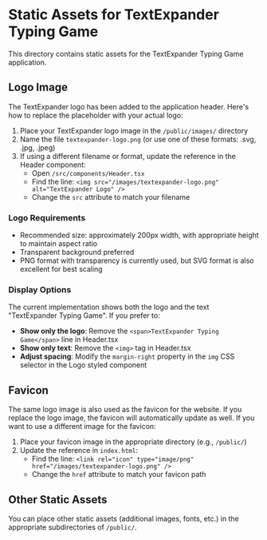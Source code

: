 # Static Assets for TextExpander Typing Game

This directory contains static assets for the TextExpander Typing Game application.

## Logo Image

The TextExpander logo has been added to the application header. Here's how to replace the placeholder with your actual logo:

1. Place your TextExpander logo image in the `/public/images/` directory
2. Name the file `textexpander-logo.png` (or use one of these formats: .svg, .jpg, .jpeg)
3. If using a different filename or format, update the reference in the Header component:
   - Open `/src/components/Header.tsx`
   - Find the line: `<img src="/images/textexpander-logo.png" alt="TextExpander Logo" />`
   - Change the `src` attribute to match your filename

### Logo Requirements

- Recommended size: approximately 200px width, with appropriate height to maintain aspect ratio
- Transparent background preferred
- PNG format with transparency is currently used, but SVG format is also excellent for best scaling

### Display Options

The current implementation shows both the logo and the text "TextExpander Typing Game". If you prefer to:

- **Show only the logo**: Remove the `<span>TextExpander Typing Game</span>` line in Header.tsx
- **Show only text**: Remove the `<img>` tag in Header.tsx
- **Adjust spacing**: Modify the `margin-right` property in the `img` CSS selector in the Logo styled component

## Favicon

The same logo image is also used as the favicon for the website. If you replace the logo image, the favicon will automatically update as well. If you want to use a different image for the favicon:

1. Place your favicon image in the appropriate directory (e.g., `/public/`)
2. Update the reference in `index.html`:
   - Find the line: `<link rel="icon" type="image/png" href="/images/textexpander-logo.png" />`
   - Change the `href` attribute to match your favicon path

## Other Static Assets

You can place other static assets (additional images, fonts, etc.) in the appropriate subdirectories of `/public/`.
